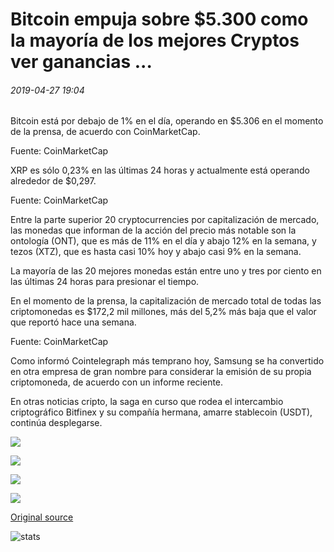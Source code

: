 # Bitcoin empuja sobre $5.300 como la mayoría de los mejores Cryptos ver ganancias ...

###### 2019-04-27 19:04

Bitcoin está por debajo de 1% en el día, operando en $5.306 en el momento de la prensa, de acuerdo con CoinMarketCap.

Fuente: CoinMarketCap

XRP es sólo 0,23% en las últimas 24 horas y actualmente está operando alrededor de $0,297.

Fuente: CoinMarketCap

Entre la parte superior 20 cryptocurrencies por capitalización de mercado, las monedas que informan de la acción del precio más notable son la ontología (ONT), que es más de 11% en el día y abajo 12% en la semana, y tezos (XTZ), que es hasta casi 10% hoy y abajo casi 9% en la semana.

La mayoría de las 20 mejores monedas están entre uno y tres por ciento en las últimas 24 horas para presionar el tiempo.

En el momento de la prensa, la capitalización de mercado total de todas las criptomonedas es $172,2 mil millones, más del 5,2% más baja que el valor que reportó hace una semana.

Fuente: CoinMarketCap

Como informó Cointelegraph más temprano hoy, Samsung se ha convertido en otra empresa de gran nombre para considerar la emisión de su propia criptomoneda, de acuerdo con un informe reciente.

En otras noticias cripto, la saga en curso que rodea el intercambio criptográfico Bitfinex y su compañía hermana, amarre stablecoin (USDT), continúa desplegarse.

![](https://s3.cointelegraph.com/storage/uploads/view/c97d2bb2431ac910766c16ae6147686a.png)

![](https://s3.cointelegraph.com/storage/uploads/view/ddabc1426ecc8c409fa3370e9238ce1c.png)

![](https://s3.cointelegraph.com/storage/uploads/view/406e10eeb6b408ecda1b61b9db7fdd2c.png)

![](https://s3.cointelegraph.com/storage/uploads/view/1d5fc5eab510bc94ea2d956c4023ff5f.png)

[Original source](https://cointelegraph.com/news/bitcoin-pushes-over-5-300-as-most-top-cryptos-see-gains)

![stats](https://c.statcounter.com/11760860/0/a89fa40b/1/ "stats")